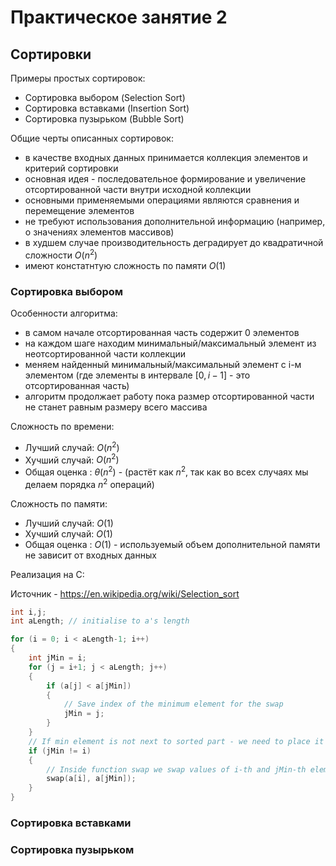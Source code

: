 # Практическое занятие 2

## Сортировки

Примеры простых сортировок:
- Сортировка выбором (Selection Sort)
- Сортировка вставками (Insertion Sort)
- Сортировка пузырьком (Bubble Sort)

Общие черты описанных сортировок:
- в качестве входных данных принимается коллекция элементов и критерий сортировки
- основная идея - последовательное формирование и увеличение отсортированной части внутри исходной коллекции
- основными применяемыми операциями являются сравнения и перемещение элементов
- не требуют использования дополнительной информацию (например, о значениях элементов массивов)
- в худшем случае производительность деградирует до квадратичной сложности $O(n^2)$
- имеют констатнтую сложность по памяти $O(1)$



### Сортировка выбором

Особенности алгоритма:
- в самом начале отсортированная часть содержит 0 элементов
- на каждом шаге находим минимальный/максимальный элемент из неотсортированной части коллекции
- меняем найденный минимальный/максимальный элемент с i-м элементом (где элементы в интервале $[0, i-1]$ - это отсортированная часть)
- алгоритм продолжает работу пока размер отсортированной части не станет равным размеру всего массива

Сложность по времени:
- Лучший случай: $O(n^2)$
- Хучший случай: $O(n^2)$
- Общая оценка : $\theta(n^2)$ - (растёт как $n^2$, так как во всех случаях мы делаем порядка $n^2$ операций)

Сложность по памяти:
- Лучший случай: $O(1)$
- Хучший случай: $O(1)$
- Общая оценка : $O(1)$ - используемый объем дополнительной памяти не зависит от входных данных



Реализация на C:

Источник - https://en.wikipedia.org/wiki/Selection_sort

```c 
int i,j;
int aLength; // initialise to a's length

for (i = 0; i < aLength-1; i++)
{
    int jMin = i;
    for (j = i+1; j < aLength; j++)
    {
        if (a[j] < a[jMin])
        {
            // Save index of the minimum element for the swap
            jMin = j;
        }
    }
    // If min element is not next to sorted part - we need to place it there, otherwise can do nothing
    if (jMin != i) 
    {
        // Inside function swap we swap values of i-th and jMin-th elements
        swap(a[i], a[jMin]);
    }
}
```
### Сортировка вставками
### Сортировка пузырьком

